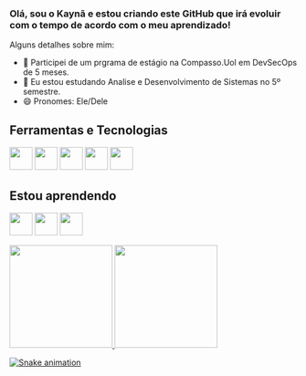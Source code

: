 ### Olá, sou o Kaynã e estou criando este GitHub que irá evoluir com o tempo de acordo com o meu aprendizado!


Alguns detalhes sobre mim:

- 🔭 Participei de um prgrama de estágio na Compasso.Uol em DevSecOps de 5 meses.
- 🌱 Eu estou estudando Analise e Desenvolvimento de Sistemas no 5º semestre.
- 😄 Pronomes: Ele/Dele


## Ferramentas e Tecnologias

<img src="https://cdn.jsdelivr.net/gh/devicons/devicon/icons/git/git-original.svg" width="40" height="40"/> <img src="https://cdn.jsdelivr.net/gh/devicons/devicon/icons/linux/linux-original.svg" width="40" height="40" /> <img src="https://cdn.jsdelivr.net/gh/devicons/devicon/icons/docker/docker-original.svg" width="40" height="40" /> <img src="https://cdn.jsdelivr.net/gh/devicons/devicon/icons/kubernetes/kubernetes-plain.svg" width="40" height="40" /> <img src="https://cdn.jsdelivr.net/gh/devicons/devicon/icons/amazonwebservices/amazonwebservices-original-wordmark.svg" width="40" height="40" />
          
          
          
          


## Estou aprendendo


<img src="https://cdn.jsdelivr.net/gh/devicons/devicon/icons/java/java-original.svg" width="40" height="40" /> <img src="https://cdn.jsdelivr.net/gh/devicons/devicon/icons/csharp/csharp-original.svg" width="40" height="40" /> <img src="https://cdn.jsdelivr.net/gh/devicons/devicon/icons/mysql/mysql-original-wordmark.svg" width="40" height="40" />



<div>
<a href="https://github.com/KaynaSousa">
<img height="180em" src="https://github-readme-stats.vercel.app/api/top-langs/?username=KaynaSousa&layout=compact&langs_count=7&theme=dracula"/>
<img height="180em" src="https://github-readme-stats.vercel.app/api?username=KaynaSousa&show_icons=true&theme=dracula&include_all_commits=true&count_private=true"/>
</div>
          

![Snake animation](https://github.com/KaynaSousa/KaynaSousa/blob/output/github-contribution-grid-snake.svg)
